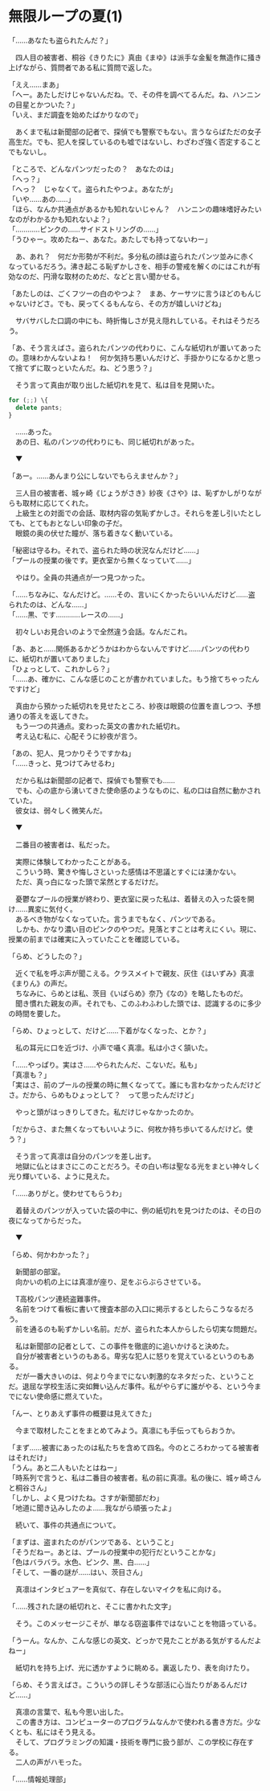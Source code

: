 # 無限ループの夏(1)

「……あなたも盗られたんだ？」

　四人目の被害者、桐谷《きりたに》真由《まゆ》は派手な金髪を無造作に掻き上げながら、質問者である私に質問で返した。

「ええ……まあ」  
「へー。あたしだけじゃないんだね。で、その件を調べてるんだ。ね、ハンニンの目星とかついた？」  
「いえ、まだ調査を始めたばかりなので」

　あくまで私は新聞部の記者で、探偵でも警察でもない。言うならばただの女子高生だ。でも、犯人を探しているのも嘘ではないし、わざわざ強く否定することでもないし。

「ところで、どんなパンツだったの？　あなたのは」  
「へっ？」  
「へっ？　じゃなくて。盗られたやつよ。あなたが」  
「いや……あの……」  
「ほら、なんか共通点があるかも知れないじゃん？　ハンニンの趣味嗜好みたいなのがわかるかも知れないよ？」  
「…………ピンクの……サイドストリングの……」  
「うひゃー。攻めたねー、あなた。あたしでも持ってないわー」

　あ、あれ？　何だか形勢が不利だ。多分私の顔は盗られたパンツ並みに赤くなっているだろう。沸き起こる恥ずかしさを、相手の警戒を解くのにはこれが有効なのだ、円滑な取材のためだ、などと言い聞かせる。

「あたしのは、ごくフツーの白のやつよ？　まあ、ケーサツに言うほどのもんじゃないけどさ。でも、戻ってくるもんなら、その方が嬉しいけどね」

　サバサバした口調の中にも、時折悔しさが見え隠れしている。それはそうだろう。

「あ、そう言えばさ。盗られたパンツの代わりに、こんな紙切れが置いてあったの。意味わかんないよね！　何か気持ち悪いんだけど、手掛かりになるかと思って捨てずに取っといたんだ。ね、どう思う？」

　そう言って真由が取り出した紙切れを見て、私は目を見開いた。

```js
for (;;) \{
  delete pants;
}
```

　……あった。  
　あの日、私のパンツの代わりにも、同じ紙切れがあった。

　▼

「あー。……あんまり公にしないでもらえませんか？」

　三人目の被害者、城ヶ崎《じょうがさき》紗夜《さや》は、恥ずかしがりながらも取材に応じてくれた。  
　上級生との対面での会話、取材内容の気恥ずかしさ。それらを差し引いたとしても、とてもおとなしい印象の子だ。  
　眼鏡の奥の伏せた瞳が、落ち着きなく動いている。

「秘密は守るわ。それで、盗られた時の状況なんだけど……」  
「プールの授業の後です。更衣室から無くなっていて……」

　やはり。全員の共通点が一つ見つかった。

「……ちなみに、なんだけど。……その、言いにくかったらいいんだけど……盗られたのは、どんな……」  
「……黒、です…………レースの……」

　初々しいお見合いのようで全然違う会話。なんだこれ。

「あ、あと……関係あるかどうかはわからないんですけど……パンツの代わりに、紙切れが置いてありました」  
「ひょっとして、これかしら？」  
「……あ、確かに、こんな感じのことが書かれていました。もう捨てちゃったんですけど」

　真由から預かった紙切れを見せたところ、紗夜は眼鏡の位置を直しつつ、予想通りの答えを返してきた。  
　もう一つの共通点。変わった英文の書かれた紙切れ。  
　考え込む私に、心配そうに紗夜が言う。

「あの、犯人、見つかりそうですかね」  
「……きっと、見つけてみせるわ」

　だから私は新聞部の記者で、探偵でも警察でも……  
　でも、心の底から湧いてきた使命感のようなものに、私の口は自然に動かされていた。  
　彼女は、弱々しく微笑んだ。

　▼

　二番目の被害者は、私だった。

　実際に体験してわかったことがある。  
　こういう時、驚きや悔しさといった感情は不思議とすぐには湧かない。  
　ただ、真っ白になった頭で呆然とするだけだ。

　憂鬱なプールの授業が終わり、更衣室に戻った私は、着替えの入った袋を開け……異変に気付く。  
　あるべき物がなくなっていた。言うまでもなく、パンツである。  
　しかも、かなり濃い目のピンクのやつだ。見落とすことは考えにくい。現に、授業の前までは確実に入っていたことを確認している。

「らめ、どうしたの？」

　近くで私を呼ぶ声が聞こえる。クラスメイトで親友、灰住《はいずみ》真凛《まりん》の声だ。  
　ちなみに、らめとは私、茨目《いばらめ》奈乃《なの》を略したものだ。  
　聞き慣れた親友の声。それでも、このふわふわした頭では、認識するのに多少の時間を要した。

「らめ、ひょっとして、だけど……下着がなくなった、とか？」

　私の耳元に口を近づけ、小声で囁く真凛。私は小さく頷いた。

「……やっぱり。実はさ……やられたんだ、こないだ。私も」  
「真凛も？」  
「実はさ、前のプールの授業の時に無くなってて。誰にも言わなかったんだけどさ。だから、らめもひょっとして？　って思ったんだけど」

　やっと頭がはっきりしてきた。私だけじゃなかったのか。

「だからさ、また無くなってもいいように、何枚か持ち歩いてるんだけど。使う？」

　そう言って真凛は自分のパンツを差し出す。  
　地獄に仏とはまさにこのことだろう。その白い布は聖なる光をまとい神々しく光り輝いている、ように見えた。

「……ありがと。使わせてもらうわ」

　着替えのパンツが入っていた袋の中に、例の紙切れを見つけたのは、その日の夜になってからだった。

　▼

「らめ、何かわかった？」

　新聞部の部室。  
　向かいの机の上には真凛が座り、足をぶらぶらさせている。

　T高校パンツ連続盗難事件。  
　名前をつけて看板に書いて捜査本部の入口に掲示するとしたらこうなるだろう。  
　前を通るのも恥ずかしい名前。だが、盗られた本人からしたら切実な問題だ。

　私は新聞部の記者として、この事件を徹底的に追いかけると決めた。  
　自分が被害者というのもある。卑劣な犯人に怒りを覚えているというのもある。  
　だが一番大きいのは、何より今までにない刺激的なネタだった、ということだ。退屈な学校生活に突如舞い込んだ事件。私がやらずに誰がやる、という今までにない使命感に燃えていた。

「んー、とりあえず事件の概要は見えてきた」

　今まで取材したことをまとめてみよう。真凛にも手伝ってもらおうか。

「まず……被害にあったのは私たちを含めて四名。今のところわかってる被害者はそれだけ」  
「うん。あと二人もいたとはねー」  
「時系列で言うと、私は二番目の被害者。私の前に真凛。私の後に、城ヶ崎さんと桐谷さん」  
「しかし、よく見つけたね。さすが新聞部だわ」  
「地道に聞き込みしたのよ……我ながら頑張ったよ」

　続いて、事件の共通点について。

「まずは、盗まれたのがパンツである、ということ」  
「そうだねー。あとは、プールの授業中の犯行だということかな」  
「色はバラバラ。水色、ピンク、黒、白……」  
「そして、一番の謎が……はい、茨目さん」

　真凛はインタビュアーを真似て、存在しないマイクを私に向ける。

「……残された謎の紙切れと、そこに書かれた文字」

　そう。このメッセージこそが、単なる窃盗事件ではないことを物語っている。

「うーん。なんか、こんな感じの英文、どっかで見たことがある気がするんだよねー」

　紙切れを持ち上げ、光に透かすように眺める。裏返したり、表を向けたり。

「らめ、そう言えばさ。こういうの詳しそうな部活に心当たりがあるんだけど……」

　真凛の言葉で、私も今思い出した。  
　この書き方は、コンピューターのプログラムなんかで使われる書き方だ。少なくとも、私にはそう見える。  
　そして、プログラミングの知識・技術を専門に扱う部が、この学校に存在する。  
　二人の声がハモった。

「……情報処理部」